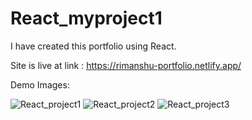 # React_myproject1
I have created this portfolio using React.


Site is live at link : https://rimanshu-portfolio.netlify.app/

Demo Images: 


![React_project1](https://github.com/Rimanshu-Rambhad/React_myproject1/assets/121218722/11c61bfa-a4fd-4841-b88d-6d887a5e478f)
![React_project2](https://github.com/Rimanshu-Rambhad/React_myproject1/assets/121218722/5c5986e9-6403-411c-a63a-dab11c02a8e2)
![React_project3](https://github.com/Rimanshu-Rambhad/React_myproject1/assets/121218722/efcf19ed-0891-4e96-ab96-78d657455cb5)
